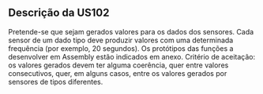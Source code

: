 ## Descrição da US102
Pretende-se que sejam gerados valores para os dados dos sensores. Cada sensor de um
dado tipo deve produzir valores com uma determinada frequência (por exemplo, 20 segundos). Os
protótipos das funções a desenvolver em Assembly estão indicados em anexo.
Critério de aceitação: os valores gerados devem ter alguma coerência, quer entre valores
consecutivos, quer, em alguns casos, entre os valores gerados por sensores de tipos diferentes.

